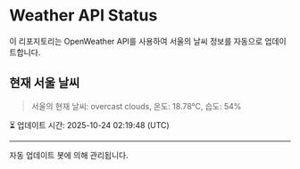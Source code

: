 
# Weather API Status

이 리포지토리는 OpenWeather API를 사용하여 서울의 날씨 정보를 자동으로 업데이트합니다.

## 현재 서울 날씨
> 서울의 현재 날씨: overcast clouds, 온도: 18.78°C, 습도: 54%

⏳ 업데이트 시간: 2025-10-24 02:19:48 (UTC)

---
자동 업데이트 봇에 의해 관리됩니다.
